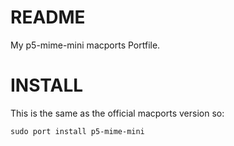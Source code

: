 # README

My p5-mime-mini macports Portfile.

# INSTALL

This is the same as the official macports version so:

    sudo port install p5-mime-mini


